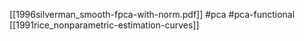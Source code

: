 [[1996silverman_smooth-fpca-with-norm.pdf]]
#pca #pca-functional
[[1991rice_nonparametric-estimation-curves]]

